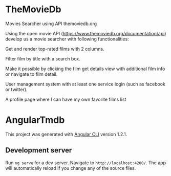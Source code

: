 # TheMovieDb
Movies Searcher using API themoviedb.org

Using the open movie API (https://www.themoviedb.org/documentation/api) develop us a movie searcher with following functionalities:

Get and render top-rated films with 2 columns.

Filter film by title with a search box.

Make it possible by clicking the film get details view with additional film info or navigate to film detail.

User management system with at least one service login (such as facebook or twitter).

A profile page where I can have my own favorite films list


# AngularTmdb

This project was generated with [Angular CLI](https://github.com/angular/angular-cli) version 1.2.1.

## Development server

Run `ng serve` for a dev server. Navigate to `http://localhost:4200/`. The app will automatically reload if you change any of the source files.
